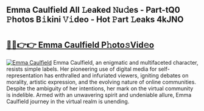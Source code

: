 ## Emma Caulfield All 𝙻eaked 𝙽u𝚍es - Part-tQ0 𝙿hotos B𝚒kini 𝚅𝚒deo - Hot 𝙿art 𝙻eaks 4kJNO

# <h2><a href="http://ld3918x.urlbe.top/?page=Emma+Caulfield">🔗🔗👉👉 Emma Caulfield P𝚑oto𝚜Vid𝚎o</a></h2>

[![Emma Caulfield](https://i.imgur.com/eBuTRDB.gif)](http://ld3918x.urlbe.top/?page=Emma+Caulfield)
Emma Caulfield, an enigmatic and multifaceted character, resists simple labels. Her pioneering use of digital media for self-representation has enthralled and infuriated viewers, igniting debates on morality, artistic expression, and the evolving nature of online communities. Despite the ambiguity of her intentions, her mark on the virtual community is indelible. Armed with an unwavering spirit and undeniable allure, Emma Caulfield journey in the virtual realm is unending.
